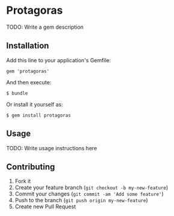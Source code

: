 # Protagoras

TODO: Write a gem description

## Installation

Add this line to your application's Gemfile:

    gem 'protagoras'

And then execute:

    $ bundle

Or install it yourself as:

    $ gem install protagoras

## Usage

TODO: Write usage instructions here

## Contributing

1. Fork it
2. Create your feature branch (`git checkout -b my-new-feature`)
3. Commit your changes (`git commit -am 'Add some feature'`)
4. Push to the branch (`git push origin my-new-feature`)
5. Create new Pull Request

